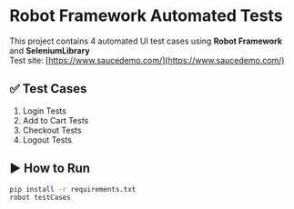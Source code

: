 # Robot Framework Automated Tests

This project contains 4 automated UI test cases using **Robot Framework** and **SeleniumLibrary**  
Test site: [https://www.saucedemo.com/](https://www.saucedemo.com/)

## ✅ Test Cases
1. Login Tests
2. Add to Cart Tests
3. Checkout Tests
4. Logout Tests

## ▶️ How to Run
```bash
pip install -r requirements.txt
robot testCases
